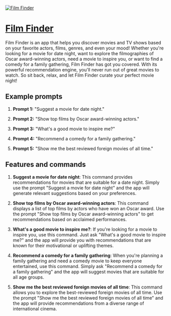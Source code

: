 [![Film Finder](https://files.oaiusercontent.com/file-t7m9TIJf7U4l5nepUPexA1Cf?se=2123-10-18T14%3A06%3A05Z&sp=r&sv=2021-08-06&sr=b&rscc=max-age%3D31536000%2C%20immutable&rscd=attachment%3B%20filename%3D8e0fccdf-d070-474c-83ac-f1a26255d57e.png&sig=TdSlG0R49IOfpuuzzyrqZgjK/dtHROWkWpkA/cxonU0%3D)](https://chat.openai.com/g/g-bzyw29qKL-film-finder)

# [Film Finder](https://chat.openai.com/g/g-bzyw29qKL-film-finder)

Film Finder is an app that helps you discover movies and TV shows based on your favorite actors, films, genres, and even your mood! Whether you're looking for a movie for date night, want to explore the filmographies of Oscar award-winning actors, need a movie to inspire you, or want to find a comedy for a family gathering, Film Finder has got you covered. With its powerful recommendation engine, you'll never run out of great movies to watch. So sit back, relax, and let Film Finder curate your perfect movie night!

## Example prompts

1. **Prompt 1:** "Suggest a movie for date night."

2. **Prompt 2:** "Show top films by Oscar award-winning actors."

3. **Prompt 3:** "What's a good movie to inspire me?"

4. **Prompt 4:** "Recommend a comedy for a family gathering."

5. **Prompt 5:** "Show me the best reviewed foreign movies of all time."

## Features and commands

1. **Suggest a movie for date night**: This command provides recommendations for movies that are suitable for a date night. Simply use the prompt "Suggest a movie for date night" and the app will generate relevant suggestions based on your preferences.

2. **Show top films by Oscar award-winning actors**: This command displays a list of top films by actors who have won an Oscar award. Use the prompt "Show top films by Oscar award-winning actors" to get recommendations based on acclaimed performances.

3. **What's a good movie to inspire me?**: If you're looking for a movie to inspire you, use this command. Just ask "What's a good movie to inspire me?" and the app will provide you with recommendations that are known for their motivational or uplifting themes.

4. **Recommend a comedy for a family gathering**: When you're planning a family gathering and need a comedy movie to keep everyone entertained, use this command. Simply ask "Recommend a comedy for a family gathering" and the app will suggest movies that are suitable for all age groups.

5. **Show me the best reviewed foreign movies of all time**: This command allows you to explore the best-reviewed foreign movies of all time. Use the prompt "Show me the best reviewed foreign movies of all time" and the app will provide recommendations from a diverse range of international cinema.